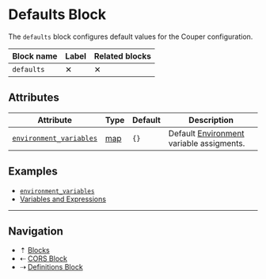# Defaults Block

The `defaults` block configures default values for the Couper configuration.

| Block name | Label    | Related blocks |
| ---------- | -------- | -------------- |
| `defaults` | &#10005; | &#10005;       |

## Attributes

| Attribute                                   | Type                          | Default | Description |
| ------------------------------------------- | ----------------------------- | ------- | ----------- |
| [`environment_variables`](../attributes.md) | [map](../config-types.md#map) | `{}`    | Default [Environment](../environment.md) variable assigments. |

## Examples

* [`environment_variables`](https://github.com/avenga/couper-examples/blob/master/env-var/README.md)
* [Variables and Expressions](../examples.md#variables-and-expressions)

-----

## Navigation

* &#8673; [Blocks](../blocks.md)
* &#8672; [CORS Block](cors.md)
* &#8674; [Definitions Block](definitions.md)
